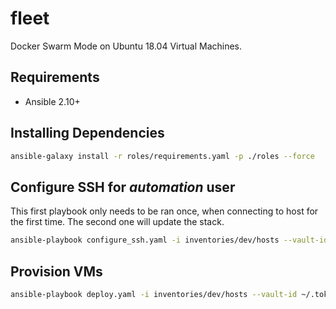 # fleet
Docker Swarm Mode on Ubuntu 18.04 Virtual Machines.

## Requirements
- Ansible 2.10+

## Installing Dependencies
```bash
ansible-galaxy install -r roles/requirements.yaml -p ./roles --force
```

## Configure SSH for _automation_ user
This first playbook only needs to be ran once, when connecting to host for the first time. The second one will update the stack.

```bash
ansible-playbook configure_ssh.yaml -i inventories/dev/hosts --vault-id ~/.tokens/master_id
```

## Provision VMs
```bash
ansible-playbook deploy.yaml -i inventories/dev/hosts --vault-id ~/.tokens/master_id
```
